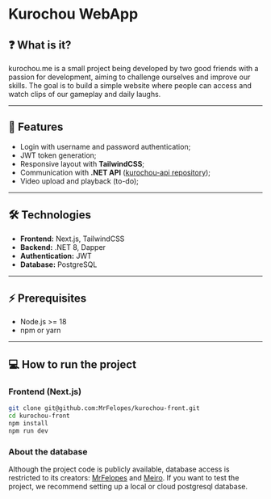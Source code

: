 # Kurochou WebApp
## ❓ What is it?
kurochou.me is a small project being developed by two good friends with a passion for development, aiming to challenge ourselves and improve our skills. The goal is to build a simple website where people can access and watch clips of our gameplay and daily laughs.

---

## 🚀 Features

- Login with username and password authentication;
- JWT token generation;
- Responsive layout with **TailwindCSS**;
- Communication with **.NET API** ([kurochou-api repository](https://github.com/meirochun/kurochou-api));
- Video upload and playback (to-do);

---

## 🛠 Technologies

- **Frontend:** Next.js, TailwindCSS  
- **Backend:** .NET 8, Dapper  
- **Authentication:** JWT  
- **Database:** PostgreSQL  

---

## ⚡ Prerequisites

- Node.js >= 18  
- npm or yarn  

---

## 💻 How to run the project

### Frontend (Next.js)
```bash
git clone git@github.com:MrFelopes/kurochou-front.git
cd kurochou-front
npm install
npm run dev
``` 

### About the database
Although the project code is publicly available, database access is restricted to its creators: [MrFelopes](https://github.com/mrfelopes) and [Meiro](https://github.com/meirochun). If you want to test the project, we recommend setting up a local or cloud postgresql database.
